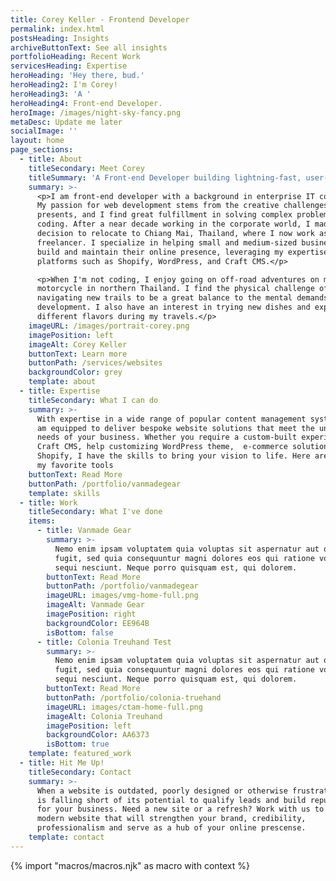 ```yaml
---
title: Corey Keller - Frontend Developer
permalink: index.html
postsHeading: Insights
archiveButtonText: See all insights
portfolioHeading: Recent Work
servicesHeading: Expertise
heroHeading: 'Hey there, bud.'
heroHeading2: I'm Corey!
heroHeading3: 'A '
heroHeading4: Front-end Developer.
heroImage: /images/night-sky-fancy.png
metaDesc: Update me later
socialImage: ''
layout: home
page_sections:
  - title: About
    titleSecondary: Meet Corey
    titleSummary: 'A Front-end Developer building lightning-fast, user-friendly websites.'
    summary: >-
      <p>I am front-end developer with a background in enterprise IT consulting.
      My passion for web development stems from the creative challenges it
      presents, and I find great fulfillment in solving complex problems through
      coding. After a near decade working in the corporate world, I made the
      decision to relocate to Chiang Mai, Thailand, where I now work as a
      freelancer. I specialize in helping small and medium-sized businesses
      build and maintain their online presence, leveraging my expertise in
      platforms such as Shopify, WordPress, and Craft CMS.</p>

      <p>When I'm not coding, I enjoy going on off-road adventures on my
      motorcycle in northern Thailand. I find the physical challenge of
      navigating new trails to be a great balance to the mental demands of web
      development. I also have an interest in trying new dishes and exploring
      different flavors during my travels.</p>
    imageURL: /images/portrait-corey.png
    imagePosition: left
    imageAlt: Corey Keller
    buttonText: Learn more
    buttonPath: /services/websites
    backgroundColor: grey
    template: about
  - title: Expertise
    titleSecondary: What I can do
    summary: >-
      With expertise in a wide range of popular content management systems,  I
      am equipped to deliver bespoke website solutions that meet the unique
      needs of your business. Whether you require a custom-built experience with
      Craft CMS, help customizing WordPress theme,  e-commerce solution on
      Shopify, I have the skills to bring your vision to life. Here are a few on
      my favorite tools
    buttonText: Read More
    buttonPath: /portfolio/vanmadegear
    template: skills
  - title: Work
    titleSecondary: What I've done
    items:
      - title: Vanmade Gear
        summary: >-
          Nemo enim ipsam voluptatem quia voluptas sit aspernatur aut odit aut
          fugit, sed quia consequuntur magni dolores eos qui ratione voluptatem
          sequi nesciunt. Neque porro quisquam est, qui dolorem.
        buttonText: Read More
        buttonPath: /portfolio/vanmadegear
        imageURL: images/vmg-home-full.png
        imageAlt: Vanmade Gear
        imagePosition: right
        backgroundColor: EE964B
        isBottom: false
      - title: Colonia Treuhand Test
        summary: >-
          Nemo enim ipsam voluptatem quia voluptas sit aspernatur aut odit aut
          fugit, sed quia consequuntur magni dolores eos qui ratione voluptatem
          sequi nesciunt. Neque porro quisquam est, qui dolorem.
        buttonText: Read More
        buttonPath: /portfolio/colonia-truehand
        imageURL: images/ctam-home-full.png
        imageAlt: Colonia Treuhand
        imagePosition: left
        backgroundColor: AA6373
        isBottom: true
    template: featured_work
  - title: Hit Me Up!
    titleSecondary: Contact
    summary: >-
      When a website is outdated, poorly designed or otherwise frustrating, it
      is falling short of its potential to qualify leads and build reputation
      for your business. Need a new site or a refresh? Work with us to create a
      modern website that will strengthen your brand, credibility,
      professionalism and serve as a hub of your online prescense.
    template: contact
---
```


<!-- do not delete -->

{% import "macros/macros.njk" as macro with context %}

<!-- do not delete -->

